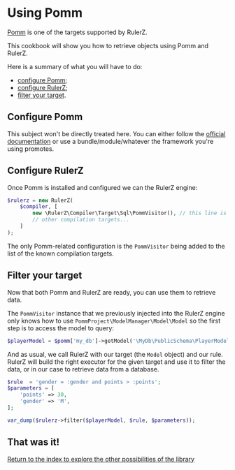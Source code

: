 Using Pomm
==========

[Pomm](http://www.pomm-project.org/) is one of the targets supported by RulerZ.

This cookbook will show you how to retrieve objects using Pomm and RulerZ.

Here is a summary of what you will have to do:

 * [configure Pomm](#configure-pomm);
 * [configure RulerZ](#configure-rulerz);
 * [filter your target](#filter-your-target).

## Configure Pomm

This subject won't be directly treated here. You can either follow the [official
documentation](http://www.pomm-project.org/documentation/sandbox2) or use a
bundle/module/whatever the framework you're using promotes.

## Configure RulerZ

Once Pomm is installed and configured we can the RulerZ engine:

```php
$rulerz = new RulerZ(
    $compiler, [
        new \RulerZ\Compiler\Target\Sql\PommVisitor(), // this line is Pomm-specific
        // other compilation targets...
    ]
);
```

The only Pomm-related configuration is the `PommVisitor` being added to the
list of the known compilation targets.

## Filter your target

Now that both Pomm and RulerZ are ready, you can use them to retrieve data.

The `PommVisitor` instance that we previously injected into the RulerZ engine
only knows how to use `PommProject\ModelManager\Model\Model` so the first step
is to access the model to query:

```php
$playerModel = $pomm['my_db']->getModel('\MyDb\PublicSchema\PlayerModel');
```

And as usual, we call RulerZ with our target (the `Model` object) and our rule.
RulerZ will build the right executor for the given target and use it to filter
the data, or in our case to retrieve data from a database.

```php
$rule  = 'gender = :gender and points > :points';
$parameters = [
    'points' => 30,
    'gender' => 'M',
];

var_dump($rulerz->filter($playerModel, $rule, $parameters));
```

## That was it!

[Return to the index to explore the other possibilities of the library](../index.md)